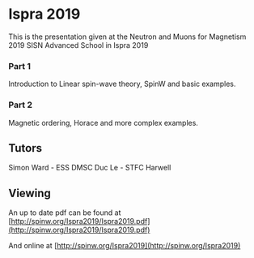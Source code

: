 # Ispra 2019

This is the presentation given at the Neutron and Muons for Magnetism 2019 SISN Advanced School in Ispra 2019

### Part 1

Introduction to Linear spin-wave theory, SpinW and basic examples.

### Part 2

Magnetic ordering, Horace and more complex examples.


## Tutors

Simon Ward - ESS DMSC
Duc Le - STFC Harwell

## Viewing

An up to date pdf can be found at [http://spinw.org/Ispra2019/Ispra2019.pdf](http://spinw.org/Ispra2019/Ispra2019.pdf)

And online at [http://spinw.org/Ispra2019](http://spinw.org/Ispra2019)
